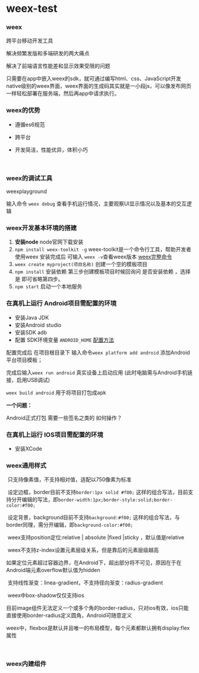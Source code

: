 # weex-test
### weex

跨平台移动开发工具

解决频繁发版和多端研发的两大痛点

解决了前端语言性能差和显示效果受限的问题

只需要在app中嵌入weex的sdk，就可通过编写html、css、JavaScript开发native级别的weex界面，weex界面的生成码其实就是一小段js，可以像发布网页一样轻松部署在服务端，然后再app中请求执行。

### weex的优势

- 遵循es6规范

- 跨平台

- 开发简洁，性能优异，体积小巧

  ​

### weex的调试工具

weexplayground

输入命令 `weex debug` 查看手机运行情况，主要观察UI显示情况以及基本的交互逻辑

### weex开发基本环境的搭建

1. **安装node**   node官网下载安装
2. `npm install weex-toolkit -g`   weex-toolkit是一个命令行工具，帮助开发者使用weex 安装完成后 可输入 `weex -v`查看weex版本  [weex完整命令](https://www.npmjs.com/package/weex-toolkit)
3. `weex create myproject(项目名称)`   创建一个空的模板项目
4. `npm install` 安装依赖  第三步创建模板项目时候回询问 是否安装依赖 ，选择是 即可省略第四步。
5. `npm start` 启动一个本地服务




### 在真机上运行 Android项目需配置的环境

- 安装Java   JDK
- 安装Android studio
- 安装SDK   adb
- 配置 SDK环境变量 `ANDROID_HOME`  [配置方法](https://www.cnblogs.com/harlem/p/6794616.html)

配置完成后 在项目根目录下 输入命令`weex platform add android` 添加Android平台项目模板；

完成后输入`weex run android`  真实设备上启动应用 (此时电脑需与Android手机链接，启用USB调试)

`weex build android`  用于将项目打包成apk



**一个问题：**

Android正式打包 需要一些签名之类的 如何操作？



### 在真机上运行 IOS项目需配置的环境

- 安装XCode






### weex通用样式

​		只支持像素值，不支持相对值，适配以750像素为标准

​		设定边框，border目前不支持`border:1px solid #f00;` 这样的组合写法，目前支持分开编辑的写法，即`border-width:1px;border-style:solid;border-color:#f00;`

​		设定背景，background目前不支持`background:#f00;` 这样的组合写法，与border同理，需分开编辑，即`background-color:#f00;`

​		weex支持position定位:relative | absolute |fixed |sticky ，默认值是relative

​		weex不支持z-index设置元素层级关系，但是靠后的元素层级越高

​		如果定位元素超过容器边界，在Android下，超出部分将不可见，原因在于在Android端元素overflow默认值为hidden 

​		支持线性渐变：linea-gradient，不支持径向渐变：radius-gradient

​		weex中box-shadow仅仅支持ios

​		目前image组件无法定义一个或多个角的border-radius，只对ios有效，ios只能直接使用border-radius定义圆角，Android可随意定义

​		weex中，flexbox是默认并且唯一的布局模型，每个元素都默认拥有display:flex属性

​		

### weex内建组件

​	

